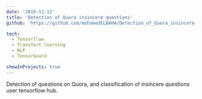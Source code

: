 ```yaml
---
date: '2019-11-12'
title: 'Detection of Quora insincere questions'
github: 'https://github.com/mohamedELBAHA/Detection_of_Quora_insincere_questions/blob/main/Quora_Questions_Insincere_Classification.ipynb'

tech:
  - Tensorflow
  - Transfert learning
  - NLP
  - Tensorboard

showInProjects: true
---
```


Detection of questions on Quora, and classification of insincere questions user tensorflow hub.
